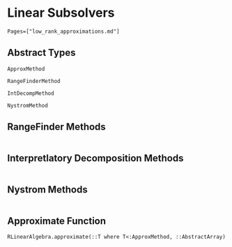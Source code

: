 # Linear Subsolvers

```@contents
Pages=["low_rank_approximations.md"]
```

## Abstract Types

```@docs
ApproxMethod

RangeFinderMethod

IntDecompMethod

NystromMethod
```

## RangeFinder Methods 

```@docs
```

## Interpretlatory Decomposition Methods 

```@docs
```

## Nystrom Methods 

```@docs
```

## Approximate Function

```@docs
RLinearAlgebra.approximate(::T where T<:ApproxMethod, ::AbstractArray)
```
